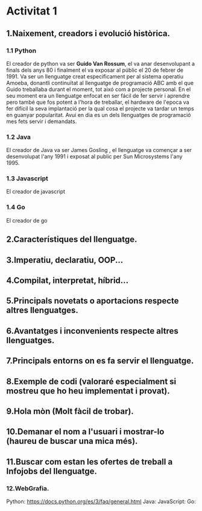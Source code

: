 # Activitat 1


## 1.Naixement, creadors i evolució històrica.

### 1.1 Python
El creador de python va ser **Guido Van Rossum**, el va anar desenvolupant a finals dels anys 80 i finalment el va exposar al públic el 20 de febrer de 1991. Va ser un llenguatge creat especificament per al sistema operatiu Amoeba, donantli continuïtat al llenguatge de programació ABC amb el que Guido treballaba durant el moment, tot aixó com a projecte personal. En el seu moment era un llenguatge enfocat en ser fácil de fer servir i aprendre pero també que fos potent a l'hora de treballar, el hardware de l'epoca va fer difícil la seva implantació per la qual cosa el projecte va tardar un temps en guanyar popularitat. Avui en dia es un dels llenguatges de programació mes fets servir i demandats.

### 1.2 Java
El creador de Java va ser James Gosling , el llenguatge va començar a ser desenvolupat l'any 1991 i exposat al public per Sun Microsystems l'any 1995.

### 1.3 Javascript
El creador de javascript

### 1.4 Go
El creador de go 

## 2.Característiques del llenguatge.

## 3.Imperatiu, declaratiu, OOP...

## 4.Compilat, interpretat, híbrid...

## 5.Principals novetats o aportacions respecte altres llenguatges.

## 6.Avantatges i inconvenients respecte altres llenguatges.

## 7.Principals entorns on es fa servir el llenguatge.

## 8.Exemple de codi (valoraré especialment si mostreu que ho heu implementat i provat).

## 9.Hola mòn (Molt fàcil de trobar).

## 10.Demanar el nom a l'usuari i mostrar-lo (haureu de buscar una mica més).

## 11.Buscar com estan les ofertes de treball a Infojobs del llenguatge.

### 12.WebGrafia.
Python: https://docs.python.org/es/3/faq/general.html 
Java:
JavaScript:
Go:
